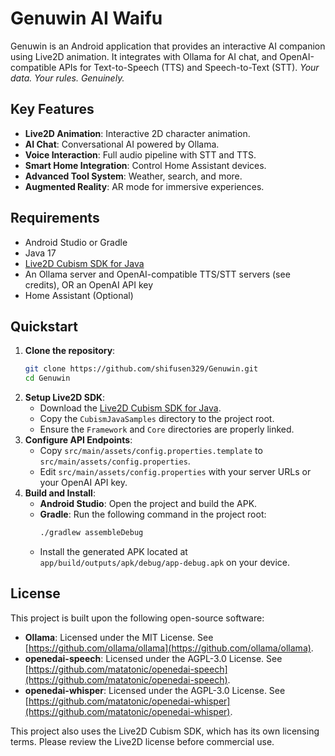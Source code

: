 # Genuwin AI Waifu

Genuwin is an Android application that provides an interactive AI companion using Live2D animation. It integrates with Ollama for AI chat, and OpenAI-compatible APIs for Text-to-Speech (TTS) and Speech-to-Text (STT). *Your data. Your rules. Genuinely.*

## Key Features

- **Live2D Animation**: Interactive 2D character animation.
- **AI Chat**: Conversational AI powered by Ollama.
- **Voice Interaction**: Full audio pipeline with STT and TTS.
- **Smart Home Integration**: Control Home Assistant devices.
- **Advanced Tool System**: Weather, search, and more.
- **Augmented Reality**: AR mode for immersive experiences.

## Requirements

- Android Studio or Gradle
- Java 17
- [Live2D Cubism SDK for Java](https://github.com/Live2D/CubismJavaFramework)
- An Ollama server and OpenAI-compatible TTS/STT servers (see credits), OR an OpenAI API key
- Home Assistant (Optional)

## Quickstart

1.  **Clone the repository**:
    ```bash
    git clone https://github.com/shifusen329/Genuwin.git
    cd Genuwin
    ```
2.  **Setup Live2D SDK**:
    - Download the [Live2D Cubism SDK for Java](https://www.live2d.com/en/sdk/download/cubism/).
    - Copy the `CubismJavaSamples` directory to the project root.
    - Ensure the `Framework` and `Core` directories are properly linked.
3.  **Configure API Endpoints**:
    - Copy `src/main/assets/config.properties.template` to `src/main/assets/config.properties`.
    - Edit `src/main/assets/config.properties` with your server URLs or your OpenAI API key.
4.  **Build and Install**:
    - **Android Studio**: Open the project and build the APK.
    - **Gradle**: Run the following command in the project root:
      ```bash
      ./gradlew assembleDebug
      ```
    - Install the generated APK located at `app/build/outputs/apk/debug/app-debug.apk` on your device.

## License

This project is built upon the following open-source software:

- **Ollama**: Licensed under the MIT License. See [https://github.com/ollama/ollama](https://github.com/ollama/ollama).
- **openedai-speech**: Licensed under the AGPL-3.0 License. See [https://github.com/matatonic/openedai-speech](https://github.com/matatonic/openedai-speech).
- **openedai-whisper**: Licensed under the AGPL-3.0 License. See [https://github.com/matatonic/openedai-whisper](https://github.com/matatonic/openedai-whisper).

This project also uses the Live2D Cubism SDK, which has its own licensing terms. Please review the Live2D license before commercial use.
